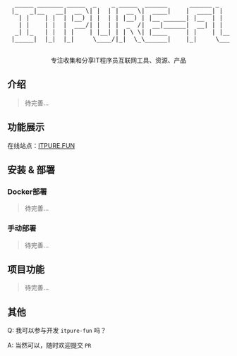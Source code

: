 <div align="center">
  <pre>
  _____ _______ _____  _    _ _____  ______      ______ _    _ _   _ 
 |_   _|__   __|  __ \| |  | |  __ \|  ____|    |  ____| |  | | \ | |
   | |    | |  | |__) | |  | | |__) | |__ ______| |__  | |  | |  \| |
   | |    | |  |  ___/| |  | |  _  /|  __|______|  __| | |  | | . ` |
  _| |_   | |  | |    | |__| | | \ \| |____     | |    | |__| | |\  |
 |_____|  |_|  |_|     \____/|_|  \_\______|    |_|     \____/|_| \_|
  </pre>
  <p>  专注收集和分享IT程序员互联网工具、资源、产品 </p>
</div>

## 介绍

> 待完善...

## 功能展示

在线站点：<a href="https://itpure.fun" target="_blank">ITPURE.FUN</a>

## 安装 & 部署

### Docker部署

> 待完善...

### 手动部署

> 待完善...

## 项目功能

> 待完善...

## 其他

Q: 我可以参与开发 `itpure-fun` 吗？

A: 当然可以，随时欢迎提交 `PR`


  